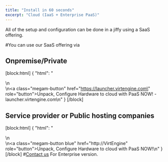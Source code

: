 ```yaml
---
title: "Install in 60 seconds"
excerpt: "Cloud (IaaS + Enterprise PaaS)"
---
```

All of the setup and configuration can be done in a jiffy using a SaaS offering.

#You can use our SaaS offering via

## Onpremise/Private
[block:html]
{
  "html": "<div></div>\n<div></div>\n<a class=\"megam-button\" href=\"https://launcher.virtengine.com\" role=\"button\">Unpack, Configure Hardware to cloud with PaaS NOW! - launcher.virtengine.com</a><style></style>\n<style></style>"
}
[/block]

## Service provider or Public hosting companies
[block:html]
{
  "html": "<div></div>\n<div></div>\n<a class=\"megam-button blue\" href=\"http://VirtEngine\" role=\"button\">Unpack, Configure Hardware to cloud with PaaS NOW!</a><style></style>\n<style></style>"
}
[/block]
#[Contact us](doc:contact-us)  For Enterprise version.